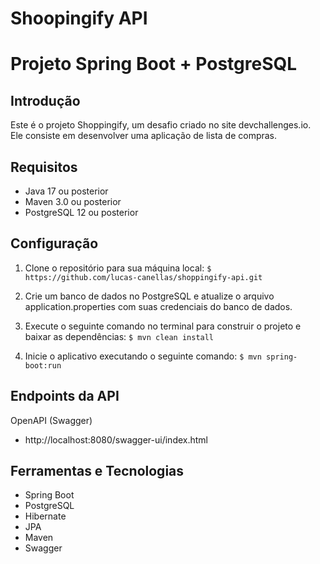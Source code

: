 # Shoopingify API
# Projeto Spring Boot + PostgreSQL

## Introdução
Este é o projeto Shoppingify, um desafio criado no site devchallenges.io. Ele consiste em desenvolver uma aplicação de lista de compras.

## Requisitos
- Java 17 ou posterior
- Maven 3.0 ou posterior
- PostgreSQL 12 ou posterior

## Configuração
1. Clone o repositório para sua máquina local:
 ```$ https://github.com/lucas-canellas/shoppingify-api.git```
 
2. Crie um banco de dados no PostgreSQL e atualize o arquivo application.properties com suas credenciais do banco de dados.

3. Execute o seguinte comando no terminal para construir o projeto e baixar as dependências:
  ```$ mvn clean install ```
 
4. Inicie o aplicativo executando o seguinte comando:
  ```$ mvn spring-boot:run ```


## Endpoints da API
OpenAPI (Swagger)
- http://localhost:8080/swagger-ui/index.html

## Ferramentas e Tecnologias
- Spring Boot
- PostgreSQL
- Hibernate
- JPA
- Maven
- Swagger






